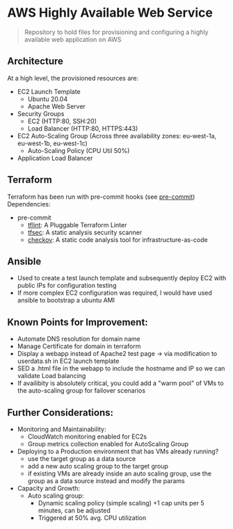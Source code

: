 # AWS Highly Available Web Service
> Repository to hold files for provisioning and configuring a highly available web application on AWS

## Architecture
At a high level, the provisioned resources are:
- EC2 Launch Template
    - Ubuntu 20.04
    - Apache Web Server
- Security Groups
    - EC2 (HTTP:80, SSH:20)
    - Load Balancer (HTTP:80, HTTPS:443)
- EC2 Auto-Scaling Group (Across three availability zones: eu-west-1a, eu-west-1b, eu-west-1c)
    - Auto-Scaling Policy (CPU Util 50%)
- Application Load Balancer

## Terraform
Terraform has been run with pre-commit hooks (see [pre-commit](https://pre-commit.com/))
Dependencies:
- pre-commit
    - [tflint](https://github.com/terraform-linters/tflint): A Pluggable Terraform Linter
    - [tfsec](https://aquasecurity.github.io/tfsec/): A static analysis security scanner
    - [checkov](https://github.com/bridgecrewio/checkov): A static code analysis tool for infrastructure-as-code

## Ansible 
- Used to create a test launch template and subsequently deploy EC2 with public IPs for configuration testing
- If more complex EC2 configuration was required, I would have used ansible to bootstrap a ubuntu AMI 

## Known Points for Improvement:
- Automate DNS resolution for domain name
- Manage Certificate for domain in terraform
- Display a webapp instead of Apache2 test page -> via modification to userdata.sh in EC2 launch template
- SED a .html file in the webapp to include the hostname and IP so we can validate Load balancing
- If availibity is absolutely critical, you could add a "warm pool" of VMs to the auto-scaling group for failover scenarios

## Further Considerations: 
- Monitoring and Maintainability:
    - CloudWatch monitoring enabled for EC2s
    - Group metrics collection enabled for AutoScaling Group
- Deploying to a Production environment that has VMs already running? 
    - use the target group as a data source
    - add a new auto scaling group to the target group
    - if existing VMs are already inside an auto scaling group, use the group as a data source instead and modify the params
- Capacity and Growth:
    - Auto scaling group:
        - Dynamic scaling policy (simple scaling) +1 cap units per 5 minutes, can be adjusted
        - Triggered at 50% avg. CPU utilization
